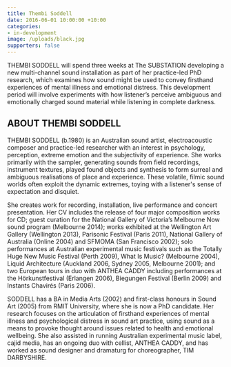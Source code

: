 ```yaml
---
title: Thembi Soddell
date: 2016-06-01 10:00:00 +10:00
categories:
- in-development
image: /uploads/black.jpg
supporters: false
---
```


THEMBI SODDELL will spend three weeks at The SUBSTATION developing a new multi-channel sound installation as part of her practice-led PhD research, which examines how sound might be used to convey firsthand experiences of mental illness and emotional distress. This development period will involve experiments with how listener’s perceive ambiguous and emotionally charged sound material while listening in complete darkness.

## ABOUT THEMBI SODDELL

THEMBI SODDELL (b.1980) is an Australian sound artist, electroacoustic composer and practice-led researcher with an interest in psychology, perception, extreme emotion and the subjectivity of experience. She works primarily with the sampler, generating sounds from field recordings, instrument textures, played found objects and synthesis to form surreal and ambiguous realisations of place and experience. These volatile, filmic sound worlds often exploit the dynamic extremes, toying with a listener's sense of expectation and disquiet.

She creates work for recording, installation, live performance and concert presentation. Her CV includes the release of four major composition works for CD; guest curation for the National Gallery of Victoria’s Melbourne Now sound program (Melbourne 2014); works exhibited at the Wellington Art Gallery (Wellington 2013), Parisonic Festival (Paris 2011), National Gallery of Australia (Online 2004) and SFMOMA (San Francisco 2002); solo performances at Australian experimental music festivals such as the Totally Huge New Music Festival (Perth 2009), What Is Music? (Melbourne 2004), Liquid Architecture (Auckland 2006, Sydney 2005, Melbourne 2001); and two European tours in duo with ANTHEA CADDY including performances at the Hörkunstfestival (Erlangen 2006), Biegungen Festival (Berlin 2009) and Instants Chavirés (Paris 2006).

SODDELL has a BA in Media Arts (2002) and first-class honours in Sound Art (2005) from RMIT University, where she is now a PhD candidate. Her research focuses on the articulation of firsthand experiences of mental illness and psychological distress in sound art practice, using sound as a means to provoke thought around issues related to health and emotional wellbeing. She also assisted in running Australian experimental music label, cajid media, has an ongoing duo with cellist, ANTHEA CADDY, and has worked as sound designer and dramaturg for choreographer, TIM DARBYSHIRE.

